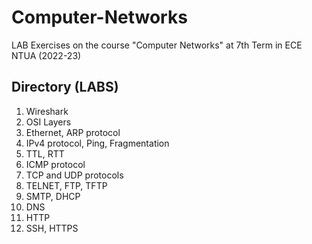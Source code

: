 # Computer-Networks
LAB Exercises on the course "Computer Networks" at 7th Term in ECE NTUA (2022-23)

## Directory (LABS)
1. Wireshark
1. OSI Layers
1. Ethernet, ARP protocol
1. IPv4 protocol, Ping, Fragmentation
1. TTL, RTT
1. ICMP protocol
1. TCP and UDP protocols
1. TELNET, FTP, TFTP
1. SMTP, DHCP
1. DNS
1. HTTP
1. SSH, HTTPS
